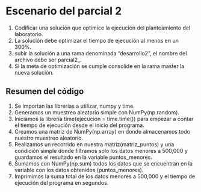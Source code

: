 # Escenario del parcial 2
1. Codificar una solución que optimice la ejecución del planteamiento del laboratorio.
2. La solución debe optimizar el tiempo de ejecución al menos en un 300%.
3. subir la solución a una rama denominada “desarrollo2”, el nombre del archivo debe ser
parcial2_<carnet>.<extension>
4. Si la meta de optimización se cumple consolide en la rama master la nueva solución.

## Resumen del código
1. Se importan las librerías a utilizar, numpy y time.
2. Generamos un muestreo aleatorio simple con NumPy(np.random).
3. Iniciamos la librería time(ejecución = time.time()) para empezar a contar el tiempo de ejecución desde el inicio del programa.
4. Creamos una matriz de NumPy(np.array) en donde almacenamos todo nuestro muestreo aleatorio.
5. Realizamos un recorrido en nuestra matriz(matriz_puntos) y una condición simple donde filtramos solo los datos menores a 500,000 y guardamos el resultado en la variable puntos_menores.
6. Sumamos con NumPy(np.sum) todos los datos que se encuentran en la variable con los datos obtenidos (puntos_menores).
7. Imprimimos la suma total de los datos menores a 500,000 y el tiempo de ejecución del programa en segundos.
